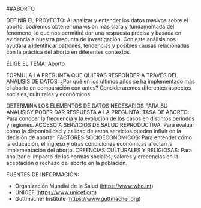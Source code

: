 ##ABORTO

DEFINIR EL PROYECTO:
Al analizar y entender los datos masivos sobre el aborto, podremos obtener una visión más  clara y fundamentada del fenómeno, lo que nos permitirá dar una respuesta precisa y basada en evidencia a nuestra pregunta de investigación. Con este análisis nos ayudara a identificar patrones, tendencias y posibles causas relacionadas con la práctica del aborto en diferentes contextos.

ELIGE EL TEMA: Aborto

FORMULA LA PREGUNTA QUE QUIERAS RESPONDER A TRAVÉS DEL ANÁLISIS DE DATOS:
¿Por qué en los ultimos años se ha implementado más el aborto en comparación con antes?
Consideraremos diferentes aspectos sociales, culturales y económicos.

DETERMINA LOS ELEMENTOS DE DATOS NECESARIOS PARA SU ANÁLISISY PODER DAR RESPUESTA A LA PREGUNTA:
TASA DE ABORTO: Para conocer la frecuencia y la evolución de los casos en distintos periodos y regiones.
ACCESO A SERVICIOS DE SALUD REPRODUCTIVA: Para evaluar cómo la disponibilidad y calidad de estos servicios pueden influir en la decisión de abortar.
FACTORES SOCIOECONÓMICOS: Para entender cómo la educación, el ingreso y otras condiciones económicas afectan la implementación del aborto.
CREENCIAS CULTURALES Y RELIGIOSAS: Para analizar el impacto de las normas sociales, valores y creeencias en la aceptación o rechazo del aborto en la población.

FUENTES DE INFORMACIÓN:
* Organización Mundial de la Salud (https://www.who.int)
* UNICEF (https://www.unicef.org)
* Guttmacher Institute (https://www.guttmacher.org)
